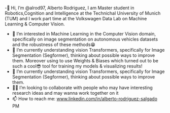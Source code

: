  -👋 Hi, I’m @alrod97, Alberto Rodriguez, I am  Master student in Robotics,Cognition and Intelligence at the Technichal University of Munich
    (TUM) and I work part time at the Volkswagen Data Lab on Machine Learning & Computer Vision.
- 👀 I’m interested in Machine Learning in the Computer Vision domain, specifically on image segmentation on autonomous vehicles datasets and
     the robustness of these methods😁
- 🦾 I’m currently understanding vision Transformers, specifically for Image Segmentation (Segformer), thinking about possible ways to improve them.
     Moreover using to use Weights & Biases which turned out to be such a cool😎 tool for training my models & visualizing results!
- 🦾 I’m currently understanding vision Transformers, specifically for Image Segmentation (Segformer), thinking about possible ways to improve them.
- 🧑‍💻 I’m looking to collaborate with people who may have interesting research ideas and may wanna work together on it
- 📫 How to reach me: www.linkedin.com/in/alberto-rodriguez-salgado PM

<!---
alrod97/alrod97 is a ✨ special ✨ repository because its `README.md` (this file) appears on your GitHub profile.
You can click the Preview link to take a look at your changes.
--->
